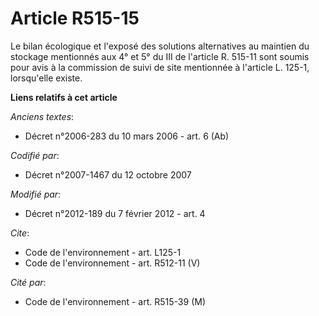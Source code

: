 # Article R515-15

Le bilan écologique et l'exposé des solutions alternatives au maintien du stockage mentionnés aux 4° et 5° du III de
l'article R. 515-11 sont soumis pour avis à la commission de suivi de site mentionnée à l'article L. 125-1, lorsqu'elle
existe.

**Liens relatifs à cet article**

_Anciens textes_:

  - Décret n°2006-283 du 10 mars 2006 - art. 6 (Ab)

_Codifié par_:

  - Décret n°2007-1467 du 12 octobre 2007

_Modifié par_:

  - Décret n°2012-189 du 7 février 2012 - art. 4

_Cite_:

  - Code de l'environnement - art. L125-1
  - Code de l'environnement - art. R512-11 (V)

_Cité par_:

  - Code de l'environnement - art. R515-39 (M)
